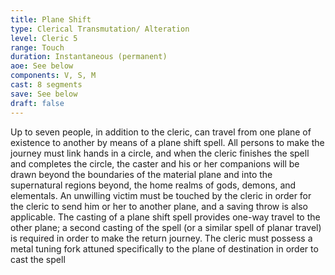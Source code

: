 ```yaml
---
title: Plane Shift
type: Clerical Transmutation/ Alteration
level: Cleric 5
range: Touch
duration: Instantaneous (permanent)
aoe: See below
components: V, S, M
cast: 8 segments
save: See below
draft: false
---
```


Up to seven people, in addition to the cleric, can travel from one plane of existence to another by means of a plane shift spell. All persons to make the journey must link hands in a circle, and when the cleric finishes the spell and completes the circle, the caster and his or her companions will be drawn beyond the boundaries of the material plane and into the supernatural regions beyond, the home realms of gods, demons, and elementals. An unwilling victim must be touched by the cleric in order for the cleric to send him or her to another plane, and a saving throw is also applicable. The casting of a plane shift spell provides one-way travel to the other plane; a second casting of the spell (or a similar spell of planar travel) is required in order to make the return journey. The cleric must possess a metal tuning fork attuned specifically to the plane of destination in order to cast the spell
